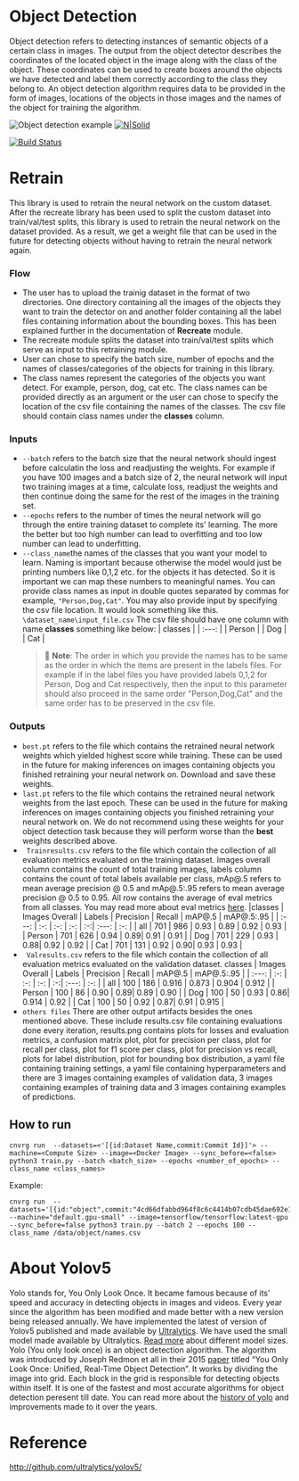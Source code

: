 # Object Detection 
Object detection refers to detecting instances of semantic objects of a certain class in images. The output from the object detector describes the coordinates of the located object in the image along with the class of the object. These coordinates can be used to create boxes around the objects we have detected and label them correctly according to the class they belong to. An object detection algorithm requires data to be provided in the form of images, locations of the objects in those images and the names of the object for training the algorithm. 

![Object detection example](https://libhub-readme.s3.us-west-2.amazonaws.com/vision/object.jfif)
[![N|Solid](https://cnvrg.io/wp-content/uploads/2018/12/logo-dark.png)](https://nodesource.com/products/nsolid)

[![Build Status](https://travis-ci.org/joemccann/dillinger.svg?branch=master)](https://travis-ci.org/joemccann/dillinger)

# Retrain
This library is used to retrain the neural network on the custom dataset. After the recreate library has been used to split the custom dataset into train/val/test splits, this library is used to retrain the neural network on the dataset provided.
As a result, we get a weight file that can be used in the future for detecting objects without having to retrain the neural network again.
### Flow
- The user has to upload the trainig dataset in the format of two directories. One directory containing all the images of the objects they want to train the detector on and another folder containing all the label files containing information about the bounding boxes. This has been explained further in the documentation of **Recreate** module.
- The recreate module splits the dataset into train/val/test splits which serve as input to this retraining module.
- User can chose to specify the batch size, number of epochs and the names of classes/categories of the objects for training in this library.
- The class names represent the categories of the objects you want detect. For example, person, dog, cat etc. The class names can be provided directly as an argument or the user can chose to specify the location of the csv file containing the names of the classes. The csv file should contain class names under the **classes** column.

### Inputs
- `--batch` refers to the batch size that the neural network should ingest before calculatin the loss and readjusting the weights. For example if you have 100 images and a batch size of 2, the neural network will input two training images at a time, calculate loss, readjust the weights and then continue doing the same for the rest of the images in the training set.
- `--epochs` refers to the number of times the neural network will go through the entire training dataset to complete its' learning. The more the better but too high number can lead to overfitting and too low number can lead to underfitting.
- `--class_name`the names of the classes that you want your model to learn. Naming is important because otherwise the model would just be printing numbers like 0,1,2 etc. for the objects it has detected. So it is important we can map these numbers to meaningful names. You can provide class names as input in double quotes separated by commas for example, `"Person,Dog,Cat"`.
    You may also provide input by specifying the csv file location. It would look something like this. `\dataset_name\input_file.csv` The csv file should have one column with name **classes** something like below:
    | classes |
    | :---:   |
    | Person |
    | Dog | 
    | Cat |
    > 📝 **Note**: The order in which you provide the names has to be same as the order in which the items are present in the labels files. For example if in the label files you have provided labels 0,1,2 for Person, Dog and Cat respectively, then the input to this parameter should also proceed in the same order "Person,Dog,Cat" and the same order has to be preserved in the csv file.


### Outputs 
- `best.pt` refers to the file which contains the retrained neural network weights which yielded highest score while training. These can be used in the future for making inferences on images containing objects you finished retraining your neural network on. Download and save these weights.
 - `last.pt` refers to the file which contains the retrained neural network weights from the last epoch. These can be used in the future for making inferences on images containing objects you finished retraining your neural network on. We do not recommend using these weights for your object detection task because they will perform worse than the **best** weights described above.
 - ` Trainresults.csv` refers to the file which contain the collection of all evaluation metrics evaluated on the training dataset. Images overall column contains the count of total training images, labels column contains the count of total labels available per class, mAp@.5 refers to mean average precision @ 0.5 and mAp@.5:.95 refers to mean average precision @ 0.5 to 0.95. All row contains the average of eval metrics from all classes. You may read more about eval metrics [here](https://jonathan-hui.medium.com/map-mean-average-precision-for-object-detection-45c121a31173).
      |classes | Images Overall | Labels | Precision | Recall | mAP@.5 | mAP@.5:.95 |
      | :---: | :-: | :-: | :-: | :-:| :---: | :-: | 
      | all | 701 | 986 | 0.93 | 0.89 | 0.92 | 0.93 | 
      | Person | 701 | 626 | 0.94 | 0.89| 0.91 | 0.91 |
      | Dog | 701 | 229 | 0.93 | 0.88| 0.92 | 0.92 |
      | Cat | 701 | 131 | 0.92 | 0.90| 0.93 | 0.93 | 
- ` Valresults.csv` refers to the file which contain the collection of all evaluation metrics evaluated on the validation dataset. 
    classes | Images Overall | Labels | Precision | Recall | mAP@.5 | mAP@.5:.95 |
  | :---: | :-: | :-: | :-: | :-:| :---: | :-: | 
  | all | 100 | 186 | 0.916 | 0.873 | 0.904 | 0.912 | 
  | Person | 100 | 86 | 0.90 | 0.89| 0.89 | 0.90 |
  | Dog | 100 | 50 | 0.93 | 0.86| 0.914 | 0.92 |
  | Cat | 100 | 50 | 0.92 | 0.87| 0.91 | 0.915 | 
- `others files` There are other output artifacts besides the ones mentioned above. These include results.csv file containing evaluations done every iteration, results.png contains plots for losses and evaluation metrics, a confusion matrix plot, plot for precision per class, plot for recall per class, plot for f1 score per class, plot for precision vs recall, plots for label distribution, plot for bounding box distribution, a yaml file containing training settings, a yaml file containing hyperparameters and there are 3 images containing examples of validation data, 3 images containing examples of training data and 3 images containing examples of predictions.
## How to run
```
cnvrg run  --datasets=<'[{id:Dataset Name,commit:Commit Id}]'> --machine=<Compute Size> --image=<Docker Image> --sync_before=<false> python3 train.py --batch <batch_size> --epochs <number_of_epochs> --class_name <class_names>
```
Example:
```
cnvrg run  --datasets='[{id:"object",commit:"4cd66dfabbd964f8c6c4414b07cdb45dae692e19"}]' --machine="default.gpu-small" --image=tensorflow/tensorflow:latest-gpu --sync_before=false python3 train.py --batch 2 --epochs 100 --class_name /data/object/names.csv
```


# About Yolov5
Yolo stands for, You Only Look Once. It became famous because of its' speed and accuracy in detecting objects in images and videos. Every year since the algorithm has been modified and made better with a new version being released annually. We have implemented the latest of version of Yolov5 published and made available by [Ultralytics](https://github.com/ultralytics/yolov5). We have used the small model made available by Ultralytics. [Read more](https://pytorch.org/hub/ultralytics_yolov5/) about different model sizes.
Yolo (You only look once) is an object detection algorithm. The algorithm was introduced by Joseph Redmon et all in their 2015 [paper](https://arxiv.org/pdf/1506.02640.pdf) titled “You Only Look Once: Unified, Real-Time Object Detection”. It works by dividing the image into grid. Each block in the grid is responsible for detecting objects within itself. It is one of the fastest and most accurate algorithms for object detection peresent till date.
You can read more about the [history of yolo](https://machinelearningknowledge.ai/a-brief-history-of-yolo-object-detection-models/) and improvements made to it over the years.

# Reference
http://github.com/ultralytics/yolov5/
